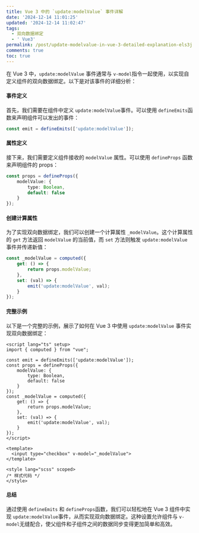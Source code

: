 ```yaml
---
title: Vue 3 中的 `update:modelValue` 事件详解
date: '2024-12-14 11:01:25'
updated: '2024-12-14 11:02:47'
tags:
  - 双向数据绑定
  - ' Vue3'
permalink: /post/update-modelvalue-in-vue-3-detailed-explanation-els3j.html
comments: true
toc: true
---
```


在 Vue 3 中，`update:modelValue`​ 事件通常与 `v-model`​ 指令一起使用，以实现自定义组件的双向数据绑定。以下是对该事件的详细分析：

#### 事件定义

首先，我们需要在组件中定义 `update:modelValue`​ 事件。可以使用 `defineEmits`​ 函数来声明组件可以发出的事件：

```typescript
const emit = defineEmits(['update:modelValue']);
```

#### 属性定义

接下来，我们需要定义组件接收的 `modelValue`​ 属性。可以使用 `defineProps`​ 函数来声明组件的 props：

```typescript
const props = defineProps({
    modelValue: {
        type: Boolean,
        default: false
    }
});
```

#### 创建计算属性

为了实现双向数据绑定，我们可以创建一个计算属性 `_modelValue`​。这个计算属性的 `get`​ 方法返回 `modelValue`​ 的当前值，而 `set`​ 方法则触发 `update:modelValue`​ 事件并传递新值：

```typescript
const _modelValue = computed({
    get: () => {
        return props.modelValue;
    },
    set: (val) => {
        emit('update:modelValue', val);
    }
});
```

#### 完整示例

以下是一个完整的示例，展示了如何在 Vue 3 中使用 `update:modelValue`​ 事件实现双向数据绑定：

```vue
<script lang="ts" setup>
import { computed } from "vue";

const emit = defineEmits(['update:modelValue']);
const props = defineProps({
    modelValue: {
        type: Boolean,
        default: false
    }
});
const _modelValue = computed({
    get: () => {
        return props.modelValue;
    },
    set: (val) => {
        emit('update:modelValue', val);
    }
});
</script>

<template>
  <input type="checkbox" v-model="_modelValue">
</template>

<style lang="scss" scoped>
/* 样式代码 */
</style>
```

#### 总结

通过使用 `defineEmits`​ 和 `defineProps`​ 函数，我们可以轻松地在 Vue 3 组件中实现 `update:modelValue`​ 事件，从而实现双向数据绑定。这种设置允许组件与 `v-model`​ 无缝配合，使父组件和子组件之间的数据同步变得更加简单和高效。
